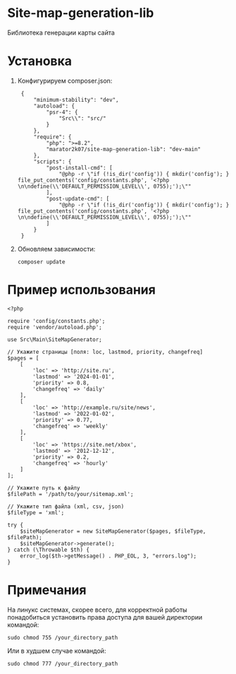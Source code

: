 # Site-map-generation-lib
Библиотека генерации карты сайта 
# Установка 
1) Конфигурируем composer.json:

        {
            "minimum-stability": "dev",
            "autoload": {
                "psr-4": {
                    "Src\\": "src/"
                }
            },
            "require": {
                "php": ">=8.2",
                "marator2k07/site-map-generation-lib": "dev-main"
            },
            "scripts": {
                "post-install-cmd": [
                    "@php -r \"if (!is_dir('config')) { mkdir('config'); } file_put_contents('config/constants.php', '<?php \n\ndefine(\\'DEFAULT_PERMISSION_LEVEL\\', 0755);');\""
                ],
                "post-update-cmd": [
                    "@php -r \"if (!is_dir('config')) { mkdir('config'); } file_put_contents('config/constants.php', '<?php \n\ndefine(\\'DEFAULT_PERMISSION_LEVEL\\', 0755);');\""
                ]
            }
        }

2) Обновляем зависимости:

       composer update
   
# Пример использования
    <?php
        
    require 'config/constants.php';
    require 'vendor/autoload.php';
    
    use Src\Main\SiteMapGenerator;
        
    // Укажите страницы [поля: loc, lastmod, priority, changefreq]
    $pages = [
        [
            'loc' => 'http://site.ru',
            'lastmod' => '2024-01-01',
            'priority' => 0.8,
            'changefreq' => 'daily'
        ],
        [
            'loc' => 'http://example.ru/site/news',
            'lastmod' => '2022-01-02',
            'priority' => 0.77,
            'changefreq' => 'weekly'
        ],
        [
            'loc' => 'https://site.net/xbox',
            'lastmod' => '2012-12-12',
            'priority' => 0.2,
            'changefreq' => 'hourly'
        ]
    ];
        
    // Укажите путь к файлу
    $filePath = '/path/to/your/sitemap.xml';
        
    // Укажите тип файла (xml, csv, json)
    $fileType = 'xml';
        
    try {
        $siteMapGenerator = new SiteMapGenerator($pages, $fileType, $filePath);
        $siteMapGenerator->generate();
    } catch (\Throwable $th) {
        error_log($th->getMessage() . PHP_EOL, 3, "errors.log");
    }

# Примечания

На линукс системах, скорее всего, для корректной работы понадобиться установить права доступа для вашей директории командой:

    sudo chmod 755 /your_directory_path

Или в худшем случае командой:

    sudo chmod 777 /your_directory_path
